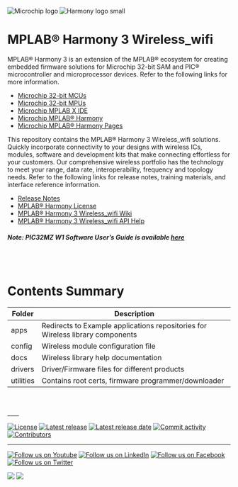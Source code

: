 ﻿![Microchip logo](https://raw.githubusercontent.com/wiki/Microchip-MPLAB-Harmony/Microchip-MPLAB-Harmony.github.io/images/microchip_logo.png)
![Harmony logo small](https://raw.githubusercontent.com/wiki/Microchip-MPLAB-Harmony/Microchip-MPLAB-Harmony.github.io/images/microchip_mplab_harmony_logo_small.png)

# MPLAB® Harmony 3 Wireless_wifi

MPLAB® Harmony 3 is an extension of the MPLAB® ecosystem for creating
embedded firmware solutions for Microchip 32-bit SAM and PIC® microcontroller
and microprocessor devices.  Refer to the following links for more information.

- [Microchip 32-bit MCUs](https://www.microchip.com/design-centers/32-bit)
- [Microchip 32-bit MPUs](https://www.microchip.com/design-centers/32-bit-mpus)
- [Microchip MPLAB X IDE](https://www.microchip.com/mplab/mplab-x-ide)
- [Microchip MPLAB® Harmony](https://www.microchip.com/mplab/mplab-harmony)
- [Microchip MPLAB® Harmony Pages](https://microchip-mplab-harmony.github.io/)

This repository contains the MPLAB® Harmony 3 Wireless_wifi solutions.
Quickly incorporate connectivity to your designs with wireless ICs, modules, 
software and development kits that make connecting effortless for your customers.
Our comprehensive wireless portfolio has the technology to meet your range, 
data rate, interoperability, frequency and topology needs. Refer to
the following links for release notes, training materials, and interface
reference information.

- [Release Notes](./release_notes.md)
- [MPLAB® Harmony License](mplab_harmony_license.md)
- [MPLAB® Harmony 3 Wireless_wifi Wiki](https://github.com/Microchip-MPLAB-Harmony/wireless_wifi/wiki)
- [MPLAB® Harmony 3 Wireless_wifi API Help](https://microchip-mplab-harmony.github.io/wireless_wifi)


##### Note: PIC32MZ W1 Software User’s Guide is available [here](https://ww1.microchip.com/downloads/en/DeviceDoc/PIC32MZ_W1_Software_User_Guide.pdf)

<br />
<br />

# Contents Summary

| Folder     | Description                                                                         |
| ---        | ---                                                                                 |
| apps       | Redirects to Example applications repositories for Wireless library components      |
| config     | Wireless module configuration file                                                  |
| docs       | Wireless library help documentation                                                 |
| drivers    | Driver/Firmware files for different products                                        |
| utilities  | Contains root certs, firmware programmer/downloader                                 |

<br />
<br />
____

[![License](https://img.shields.io/badge/license-Harmony%20license-orange.svg)](https://github.com/Microchip-MPLAB-Harmony/wireless_wifi/blob/master/Microchip_SLA001.md)
[![Latest release](https://img.shields.io/github/release/Microchip-MPLAB-Harmony/wireless_wifi.svg)](https://github.com/Microchip-MPLAB-Harmony/wireless_wifi/releases/latest)
[![Latest release date](https://img.shields.io/github/release-date/Microchip-MPLAB-Harmony/wireless_wifi.svg)](https://github.com/Microchip-MPLAB-Harmony/wireless_wifi/releases/latest)
[![Commit activity](https://img.shields.io/github/commit-activity/y/Microchip-MPLAB-Harmony/wireless_wifi.svg)](https://github.com/Microchip-MPLAB-Harmony/wireless_wifi/graphs/commit-activity)
[![Contributors](https://img.shields.io/github/contributors-anon/Microchip-MPLAB-Harmony/wireless_wifi.svg)]()

____

[![Follow us on Youtube](https://img.shields.io/badge/Youtube-Follow%20us%20on%20Youtube-red.svg)](https://www.youtube.com/user/MicrochipTechnology)
[![Follow us on LinkedIn](https://img.shields.io/badge/LinkedIn-Follow%20us%20on%20LinkedIn-blue.svg)](https://www.linkedin.com/company/microchip-technology)
[![Follow us on Facebook](https://img.shields.io/badge/Facebook-Follow%20us%20on%20Facebook-blue.svg)](https://www.facebook.com/microchiptechnology/)
[![Follow us on Twitter](https://img.shields.io/twitter/follow/MicrochipTech.svg?style=social)](https://twitter.com/MicrochipTech)

[![](https://img.shields.io/github/stars/Microchip-MPLAB-Harmony/wireless_wifi.svg?style=social)]()
[![](https://img.shields.io/github/watchers/Microchip-MPLAB-Harmony/wireless_wifi.svg?style=social)]()
